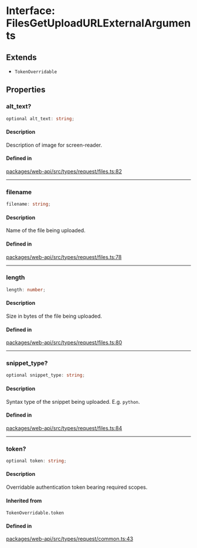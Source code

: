 # Interface: FilesGetUploadURLExternalArguments

## Extends

- `TokenOverridable`

## Properties

### alt\_text?

```ts
optional alt_text: string;
```

#### Description

Description of image for screen-reader.

#### Defined in

[packages/web-api/src/types/request/files.ts:82](https://github.com/slackapi/node-slack-sdk/blob/7b348598b763c2b7545d1042b5f0429775cfa62c/packages/web-api/src/types/request/files.ts#L82)

***

### filename

```ts
filename: string;
```

#### Description

Name of the file being uploaded.

#### Defined in

[packages/web-api/src/types/request/files.ts:78](https://github.com/slackapi/node-slack-sdk/blob/7b348598b763c2b7545d1042b5f0429775cfa62c/packages/web-api/src/types/request/files.ts#L78)

***

### length

```ts
length: number;
```

#### Description

Size in bytes of the file being uploaded.

#### Defined in

[packages/web-api/src/types/request/files.ts:80](https://github.com/slackapi/node-slack-sdk/blob/7b348598b763c2b7545d1042b5f0429775cfa62c/packages/web-api/src/types/request/files.ts#L80)

***

### snippet\_type?

```ts
optional snippet_type: string;
```

#### Description

Syntax type of the snippet being uploaded. E.g. `python`.

#### Defined in

[packages/web-api/src/types/request/files.ts:84](https://github.com/slackapi/node-slack-sdk/blob/7b348598b763c2b7545d1042b5f0429775cfa62c/packages/web-api/src/types/request/files.ts#L84)

***

### token?

```ts
optional token: string;
```

#### Description

Overridable authentication token bearing required scopes.

#### Inherited from

`TokenOverridable.token`

#### Defined in

[packages/web-api/src/types/request/common.ts:43](https://github.com/slackapi/node-slack-sdk/blob/7b348598b763c2b7545d1042b5f0429775cfa62c/packages/web-api/src/types/request/common.ts#L43)
